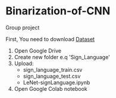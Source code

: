 # Binarization-of-CNN
Group project<br>

First, You need to download [Dataset](https://www.kaggle.com/datamunge/sign-language-mnist)<br>

1. Open Google Drive
2. Create new folder e.q 'Sign_Language'
3. Upload:<br>
    - sign_language_train.csv
    - sign_language_test.csv
    - LeNet-signLanguage.ipynb
4. Open Google Colab notebook
  
